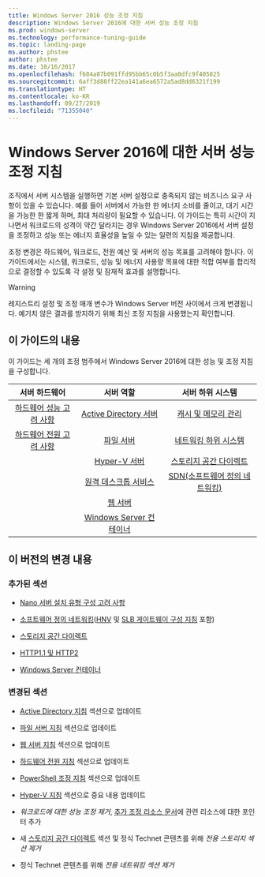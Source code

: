 ```yaml
---
title: Windows Server 2016 성능 조정 지침
description: Windows Server 2016에 대한 서버 성능 조정 지침
ms.prod: windows-server
ms.technology: performance-tuning-guide
ms.topic: landing-page
ms.author: phstee
author: phstee
ms.date: 10/16/2017
ms.openlocfilehash: f684a87b091ffd95bb65c0b5f3aa0dfc9f405825
ms.sourcegitcommit: 6aff3d88ff22ea141a6ea6572a5ad8dd6321f199
ms.translationtype: HT
ms.contentlocale: ko-KR
ms.lasthandoff: 09/27/2019
ms.locfileid: "71355040"
---
```

# <a name="performance-tuning-guidelines-for-windows-server-2016"></a>Windows Server 2016에 대한 서버 성능 조정 지침

조직에서 서버 시스템을 실행하면 기본 서버 설정으로 충족되지 않는 비즈니스 요구 사항이 있을 수 있습니다. 예를 들어 서버에서 가능한 한 에너지 소비를 줄이고, 대기 시간을 가능한 한 짧게 하며, 최대 처리량이 필요할 수 있습니다. 이 가이드는 특히 시간이 지나면서 워크로드의 성격이 약간 달라지는 경우 Windows Server 2016에서 서버 설정을 조정하고 성능 또는 에너지 효율성을 높일 수 있는 일련의 지침을 제공합니다.

조정 변경은 하드웨어, 워크로드, 전원 예산 및 서버의 성능 목표를 고려해야 합니다. 이 가이드에서는 시스템, 워크로드, 성능 및 에너지 사용량 목표에 대한 적합 여부를 합리적으로 결정할 수 있도록 각 설정 및 잠재적 효과를 설명합니다.

> [!warning]
> 레지스트리 설정 및 조정 매개 변수가 Windows Server 버전 사이에서 크게 변경됩니다. 예기치 않은 결과를 방지하기 위해 최신 조정 지침을 사용했는지 확인합니다.

## <a name="in-this-guide"></a>이 가이드의 내용
이 가이드는 세 개의 조정 범주에서 Windows Server 2016에 대한 성능 및 조정 지침을 구성합니다.

|서버 하드웨어 | 서버 역할 | 서버 하위 시스템 |
|:---:|:---:|:---:|
|[하드웨어 성능 고려 사항](hardware/index.md) |[Active Directory 서버](role/active-directory-server/index.md) |[캐시 및 메모리 관리](subsystem/cache-memory-management/index.md)|
|[하드웨어 전원 고려 사항](hardware/power.md)|[파일 서버](role/file-server/index.md)|[네트워킹 하위 시스템](../../networking/technologies/network-subsystem/net-sub-performance-top.md)|
||[Hyper-V 서버](role/hyper-v-server/index.md)|[스토리지 공간 다이렉트](subsystem/storage-spaces-direct/index.md)|
||[원격 데스크톱 서비스](role/remote-desktop/session-hosts.md)|[SDN(소프트웨어 정의 네트워킹)](subsystem/software-defined-networking/index.md)|
||[웹 서버](role/web-server/index.md)||
||[Windows Server 컨테이너](role/windows-server-container/index.md)||


## <a name="changes-in-this-version"></a>이 버전의 변경 내용

### <a name="sections-added"></a>추가된 섹션
- [Nano 서버 설치 유형 구성 고려 사항](../../get-started/getting-started-with-nano-server.md)


- [소프트웨어 정의 네트워킹](subsystem/software-defined-networking/index.md)([HNV](subsystem/software-defined-networking/hnv-gateway-performance.md) 및 [SLB 게이트웨이 구성 지침](subsystem/software-defined-networking/slb-gateway-performance.md) 포함)

- [스토리지 공간 다이렉트](subsystem/storage-spaces-direct/index.md)

- [HTTP1.1 및 HTTP2](role/web-server/http-performance.md)

- [Windows Server 컨테이너](role/windows-server-container/index.md)

### <a name="sections-changed"></a>변경된 섹션

- [Active Directory 지침](role/active-directory-server/index.md) 섹션으로 업데이트

- [파일 서버 지침](role/file-server/index.md) 섹션으로 업데이트

- [웹 서버 지침](role/web-server/index.md) 섹션으로 업데이트

- [하드웨어 전원 지침](hardware/power.md) 섹션으로 업데이트

- [PowerShell 조정 지침](powershell/index.md) 섹션으로 업데이트

- [Hyper-V 지침](role/hyper-v-server/index.md) 섹션으로 중요 내용 업데이트

- *워크로드에 대한 성능 조정 제거*, [추가 조정 리소스 문서](additional-resources.md)에 관련 리소스에 대한 포인터 추가

- 새 [스토리지 공간 다이렉트](subsystem/storage-spaces-direct/index.md) 섹션 및 정식 Technet 콘텐츠를 위해 *전용 스토리지 섹션 제거*

- 정식 Technet 콘텐츠를 위해 *전용 네트워킹 섹션 제거*  
